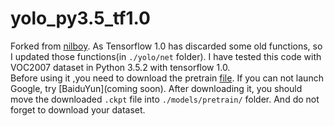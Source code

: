 # yolo_py3.5_tf1.0
Forked from [nilboy](https://github.com/nilboy/tensorflow-yolo).
As Tensorflow 1.0 has discarded some old functions, so I updated those functions(in `./yolo/net` folder). I have tested this code with VOC2007 dataset in Python 3.5.2 with tensorflow 1.0.<br>
Before using it ,you need to download the pretrain [file](https://drive.google.com/file/d/0B-yiAeTLLamRekxqVE01Yi1RRlk/view?usp=sharing).
If you can not launch Google, try [BaiduYun](coming soon). After downloading it, you should move the downloaded `.ckpt` file into `./models/pretrain/` folder. And do not forget to download your dataset. 
